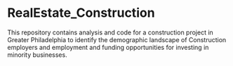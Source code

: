 # RealEstate_Construction
This repository contains analysis and code for a construction project in Greater Philadelphia to identify the demographic landscape of Construction employers and employment and funding opportunities for investing in minority businesses.
